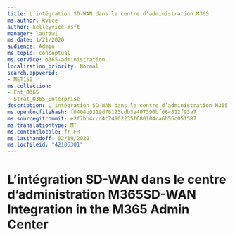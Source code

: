 ```yaml
---
title: L’intégration SD-WAN dans le centre d’administration M365
ms.author: kvice
author: kelleyvice-msft
manager: laurawi
ms.date: 1/21/2020
audience: Admin
ms.topic: conceptual
ms.service: o365-administration
localization_priority: Normal
search.appverid:
- MET150
ms.collection:
- Ent_O365
- Strat_O365_Enterprise
description: L’intégration SD-WAN dans le centre d’administration M365
ms.openlocfilehash: f0404b0319d78125cdb3e407390bf064812f93a7
ms.sourcegitcommit: e2f7bb4ccd4c74902235f680104ca6b56c051587
ms.translationtype: MT
ms.contentlocale: fr-FR
ms.lasthandoff: 02/19/2020
ms.locfileid: "42106301"
---
```

# <a name="sd-wan-integration-in-the-m365-admin-center"></a><span data-ttu-id="77f74-103">L’intégration SD-WAN dans le centre d’administration M365</span><span class="sxs-lookup"><span data-stu-id="77f74-103">SD-WAN Integration in the M365 Admin Center</span></span>
